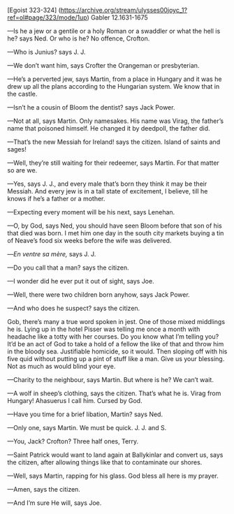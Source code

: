 [Egoist 323-324] (https://archive.org/stream/ulysses00joyc_1?ref=ol#page/323/mode/1up) Gabler 12.1631-1675


—Is he a jew or a gentile or a holy Roman or a swaddler or what the hell is he? says Ned. Or who is he? No offence, Crofton.

—Who is Junius? says J. J.

—We don’t want him, says Crofter the Orangeman or presbyterian.

—He’s a perverted jew, says Martin, from a place in Hungary and it was he drew up all the plans according to the Hungarian system. We know that in the castle.

—Isn’t he a cousin of Bloom the dentist? says Jack Power.

—Not at all, says Martin. Only namesakes. His name was Virag, the father’s name that poisoned himself. He changed it by deedpoll, the father did.

—That’s the new Messiah for Ireland! says the citizen. Island of saints and sages!

—Well, they’re still waiting for their redeemer, says Martin. For that matter so are we.

—Yes, says J. J., and every male that’s born they think it may be their Messiah. And every jew is in a tall state of excitement, I believe, till he knows if he’s a father or a mother.

—Expecting every moment will be his next, says Lenehan.

—O, by God, says Ned, you should have seen Bloom before that son of his that died was born. I met him one day in the south city markets buying a tin of Neave’s food six weeks before the wife was delivered.

—*En ventre sa mère,* says J. J.

—Do you call that a man? says the citizen.

—I wonder did he ever put it out of sight, says Joe.

—Well, there were two children born anyhow, says Jack Power.

—And who does he suspect? says the citizen.

Gob, there’s many a true word spoken in jest. One of those mixed middlings he is. Lying up in the hotel Pisser was telling me once a month with headache like a totty with her courses. Do you know what I’m telling you? It’d be an act of God to take a hold of a fellow the like of that and throw him in the bloody sea. Justifiable homicide, so it would. Then sloping off with his five quid without putting up a pint of stuff like a man. Give us your blessing. Not as much as would blind your eye.


—Charity to the neighbour, says Martin. But where is he? We can’t wait.

—A wolf in sheep’s clothing, says the citizen. That’s what he is. Virag from Hungary! Ahasuerus I call him. Cursed by God.

—Have you time for a brief libation, Martin? says Ned.

—Only one, says Martin. We must be quick. J. J. and S.

—You, Jack? Crofton? Three half ones, Terry.

—Saint Patrick would want to land again at Ballykinlar and convert us, says the citizen, after allowing things like that to contaminate our shores.

—Well, says Martin, rapping for his glass. God bless all here is my prayer.

—Amen, says the citizen.

—And I’m sure He will, says Joe.

